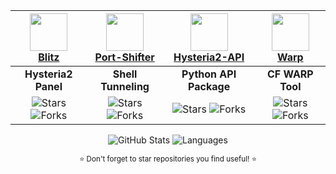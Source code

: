 
<div align="center">

|[<img src="https://img.icons8.com/?id=5rjf4RBWzzU4&format=png" width="60" height="60"/><br>**Blitz**](https://github.com/ReturnFI/Blitz)|[<img src="https://img.icons8.com/?id=XVpEAJGnE7YY&format=png" width="60" height="60"/><br>**Port-Shifter**](https://github.com/ReturnFI/Port-Shifter)|[<img src="https://img.icons8.com/?id=Oz14KBnT7lnn&format=png" width="60" height="60"/><br>**Hysteria2-API**](https://github.com/ReturnFI/Hysteria2-API)|[<img src="https://img.icons8.com/?id=13682&format=png" width="60" height="60"/><br>**Warp**](https://github.com/ReturnFI/Warp)|
|:---:|:---:|:---:|:---:|
|**Hysteria2 Panel**|**Shell Tunneling**|**Python API Package**|**CF WARP Tool**|
|![Stars](https://img.shields.io/github/stars/ReturnFI/Blitz?style=flat&labelColor=1f2937&color=3776AB) ![Forks](https://img.shields.io/github/forks/ReturnFI/Blitz?style=flat&labelColor=1f2937&color=3776AB)|![Stars](https://img.shields.io/github/stars/ReturnFI/Port-Shifter?style=flat&labelColor=1f2937&color=4EAA25) ![Forks](https://img.shields.io/github/forks/ReturnFI/Port-Shifter?style=flat&labelColor=1f2937&color=4EAA25)|![Stars](https://img.shields.io/github/stars/ReturnFI/Hysteria2-API?style=flat&labelColor=1f2937&color=3776AB) ![Forks](https://img.shields.io/github/forks/ReturnFI/Hysteria2-API?style=flat&labelColor=1f2937&color=3776AB)|![Stars](https://img.shields.io/github/stars/ReturnFI/Warp?style=flat&labelColor=1f2937&color=4EAA25) ![Forks](https://img.shields.io/github/forks/ReturnFI/Warp?style=flat&labelColor=1f2937&color=4EAA25)|

</div>

<div align="center">
  
  <img src="https://github-readme-stats.vercel.app/api?username=ReturnFI&show_icons=true&hide_rank=true&hide_border=true&count_private=true&hide=prs&theme=radical&bg_color=1f2937&text_color=f3f4f6&icon_color=ff79c6&title_color=bd93f9" alt="GitHub Stats" />
  
  <img src="https://github-readme-stats.vercel.app/api/top-langs/?username=ReturnFI&layout=compact&hide_border=true&theme=radical&bg_color=1f2937&text_color=f3f4f6&icon_color=ff79c6&title_color=bd93f9" alt="Languages" />
  
</div>

<div align="center">
  
<sub>⭐ Don't forget to star repositories you find useful! ⭐</sub>
</div>
